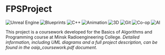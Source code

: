 # **FPSProject**

![Unreal Engine](https://img.shields.io/badge/-Unreal%20Engine-313131?style=flat-square&logo=unreal-engine&logoColor=white) ![Blueprints](https://img.shields.io/badge/-Blueprints-00457C?style=flat-square&logo=unreal-engine&logoColor=white) ![C++](https://img.shields.io/badge/-C++-00599C?style=flat-square&logo=c%2B%2B&logoColor=white) ![Animation](https://img.shields.io/badge/-Animation-FF6F61?style=flat-square&logo=adobe-animate&logoColor=white) ![3D](https://img.shields.io/badge/-3D-00CED1?style=flat-square&logo=blender&logoColor=white) ![Git](https://img.shields.io/badge/-Git-F05032?style=flat-square&logo=git&logoColor=white) ![Co-op](https://img.shields.io/badge/-Co--op-008080?style=flat-square&logo=people&logoColor=white) ![AI](https://img.shields.io/badge/-AI-FF6F61?style=flat-square&logo=tensorflow&logoColor=white)
  
This project is a coursework developed for the Basics of Algorithms and Programming course at Minsk Radioengineering College. *Detailed information, including UML diagrams and a full project description, can be found in the oaip_coursework.pdf document.*
